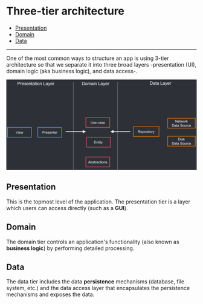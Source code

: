 # Three-tier architecture

* [Presentation](#presentation)
* [Domain](#domain)
* [Data](#data)

---

One of the most common ways to structure an app is using 3-tier architecture so that we separate it into three broad layers -presentation (UI), domain logic (aka business logic), and data access-.

![3-tier](assets/layers.png)

## Presentation

This is the topmost level of the application. The presentation tier is a layer which users can access directly (such as a **GUI**).

## Domain

The domain tier controls an application's functionality (also known as **business logic**) by performing detailed processing.

## Data

The data tier includes the data **persistence** mechanisms (database, file system, etc.) and the data access layer that encapsulates the persistence mechanisms and exposes the data.
